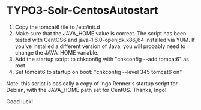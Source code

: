 TYPO3-Solr-CentosAutostart
==========================

1. Copy the tomcat6 file to /etc/init.d
2. Make sure that the JAVA_HOME value is correct. The script has been tested with CentOS6 and java-1.6.0-openjdk.x86_64 installed via YUM. If you've installed a different version of Java, you will probably need to change the JAVA_HOME variable.
3. Add the startup script to chkconfig with "chkconfig --add tomcat6" as root
4. Set tomcat6 to startup on boot: "chkconfig --level 345 tomcat6 on"

Note: this script is basically a copy of Ingo Renner's startup script for Debian, with the JAVA_HOME path set for CentOS. Thanks, Ingo!

Good luck!